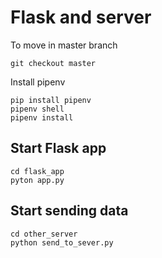# Flask and server

To move in master branch

```
git checkout master
```

Install pipenv

```
pip install pipenv
pipenv shell
pipenv install
```

## Start Flask app

```
cd flask_app
pyton app.py
```

## Start sending data

```
cd other_server
python send_to_sever.py
```

